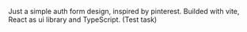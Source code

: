 Just a simple auth form design, inspired by pinterest. Builded with vite, React as ui library and TypeScript. (Test task)
